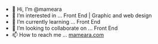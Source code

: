 - 👋 Hi, I’m @mameara
- 👀 I’m interested in ... Front End | Graphic and web design
- 🌱 I’m currently learning ... Front End
- 💞️ I’m looking to collaborate on ... Front End
- 📫 How to reach me ... [mameara.com](mameara.com)

<!---
mameara/mameara is a ✨ special ✨ repository because its `README.md` (this file) appears on your GitHub profile.
You can click the Preview link to take a look at your changes.
--->
